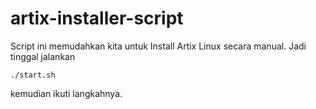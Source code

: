 # artix-installer-script

Script ini memudahkan kita untuk Install Artix Linux secara manual.
Jadi tinggal jalankan
```
./start.sh
```
kemudian ikuti langkahnya.
